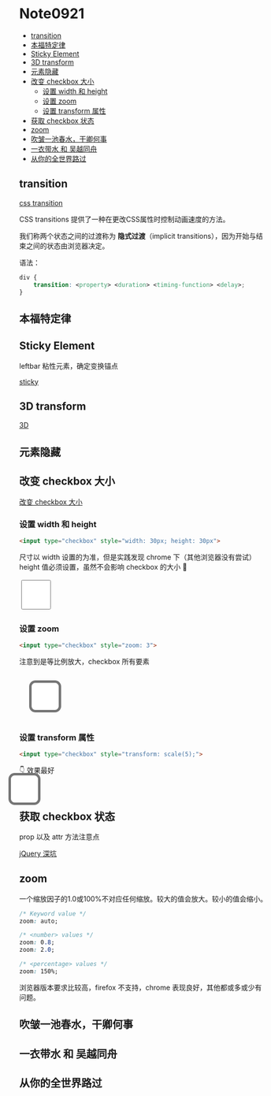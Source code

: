 # Note0921

<!-- MarkdownTOC -->

- [transition](#transition)
- [本福特定律](#本福特定律)
- [Sticky Element](#sticky-element)
- [3D transform](#3d-transform)
- [元素隐藏](#元素隐藏)
- [改变 checkbox 大小](#改变-checkbox-大小)
    - [设置 width 和 height](#设置-width-和-height)
    - [设置 zoom](#设置-zoom)
    - [设置 transform 属性](#设置-transform-属性)
- [获取 checkbox 状态](#获取-checkbox-状态)
- [zoom](#zoom)
- [吹皱一池春水，干卿何事](#吹皱一池春水，干卿何事)
- [一衣带水 和 吴越同舟](#一衣带水-和-吴越同舟)
- [从你的全世界路过](#从你的全世界路过)

<!-- /MarkdownTOC -->


## transition

[css transition](https://developer.mozilla.org/zh-CN/docs/Web/CSS/CSS_Transitions/Using_CSS_transitions)

CSS transitions 提供了一种在更改CSS属性时控制动画速度的方法。

我们称两个状态之间的过渡称为 __隐式过渡__（implicit transitions），因为开始与结束之间的状态由浏览器决定。

语法：

```css
div {
    transition: <property> <duration> <timing-function> <delay>;
}
```


## 本福特定律




## Sticky Element

leftbar 粘性元素，确定变换锚点

[sticky](https://www.w3schools.com/howto/howto_css_sticky_element.asp)



## 3D transform

[3D](https://3dtransforms.desandro.com/)


## 元素隐藏


## 改变 checkbox 大小

[改变 checkbox 大小](http://www.sjyhome.com/css/checkbox-size-set.html)

### 设置 width 和 height

```html
<input type="checkbox" style="width: 30px; height: 30px">
```
尺寸以 width 设置的为准，但是实践发现 chrome 下（其他浏览器没有尝试） height 值必须设置，虽然不会影响 checkbox 的大小 :japanese_ogre:

<input type="checkbox" style="width:60px; height:60px">


### 设置 zoom

```html
<input type="checkbox" style="zoom: 3">
```

注意到是等比例放大，checkbox 所有要素

<input type="checkbox" style="zoom: 5">

### 设置 transform 属性

```html
<input type="checkbox" style="transform: scale(5);">
```
:point_down: 效果最好

<input type="checkbox" style=" transform: scale(5);">



## 获取 checkbox 状态


prop 以及 attr 方法注意点 

[jQuery 深坑](https://blog.csdn.net/brucecheng22/article/details/50408199)   


## zoom 

一个缩放因子的1.0或100%不对应任何缩放。较大的值会放大。较小的值会缩小。

```css
/* Keyword value */
zoom: auto;

/* <number> values */
zoom: 0.8;
zoom: 2.0;

/* <percentage> values */
zoom: 150%;
```
浏览器版本要求比较高，firefox 不支持，chrome 表现良好，其他都或多或少有问题。 


## 吹皱一池春水，干卿何事

## 一衣带水 和 吴越同舟


## 从你的全世界路过



